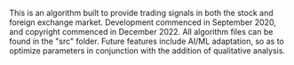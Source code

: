 This is an algorithm built to provide trading signals in both the stock and foreign exchange market. Development commenced in September 2020, and copyright commenced in December 2022.
All algorithm files can be found in the "src" folder. Future features include AI/ML adaptation, so as to optimize parameters in conjunction with the addition of qualitative
analysis.
